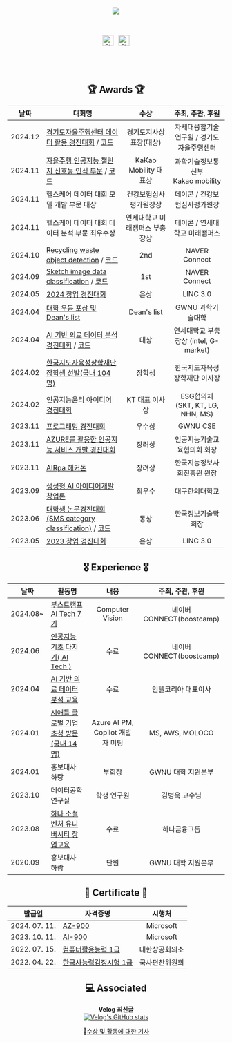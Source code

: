 </br><br/><br/>

<div align=center ><img src="https://readme-typing-svg.herokuapp.com?font=Oleo+Script&color=1EBBD7&size=35&center=true&vCenter=true&width=404&height=53&lines=%E3%80%80%E3%80%80Jiwan's+Github+%E3%80%80%E3%80%80"><br/><br><br>

[<img src="https://img.shields.io/badge/Velog-%2320C997?logo=Velog&logoColor=white" alt="Stack Overflow logo" title="Stack Overflow" height="25" />](https://velog.io/@wldhks1120/posts)
&nbsp;
[<img src="https://img.shields.io/badge/linkedin-%230A66C2?logo=linkedin&logoColor=white" alt="Stack Overflow logo" title="Stack Overflow" height="25" />](https://www.linkedin.com/in/지완-박-09584a299/)

&nbsp;
---



<!--
<a href="mailto:joker7011@naver.com"><img src="https://img.shields.io/badge/mail-512BD4?style=for-the-badge&logo=gmail&logoColor=white" height=30px></a>

<br/>


## 🔨  Skill

&nbsp;
[<img src="https://img.shields.io/badge/Python-%233776AB?logo=python&logoColor=white" alt="TypeScript logo" title="TypeScript" height="25" />][tech_tools_anchor]
&nbsp;
[<img src="https://img.shields.io/badge/JAVA-%23FF160B" alt="TypeScript logo" title="TypeScript" height="25" />][tech_tools_anchor]
&nbsp;
[<img src="https://img.shields.io/badge/Linux-%23FCC624?logo=linux&logoColor=black" alt="TypeScript logo" title="TypeScript" height="25" />][tech_tools_anchor]

## ⌨️ Studying
&nbsp;
[<img src="https://img.shields.io/badge/TensorFlow-%23FF6F00?logo=Tensorflow&logoColor=white" alt="TypeScript logo" title="TypeScript" height="25" />][tech_tools_anchor]
&nbsp;
[<img src="https://img.shields.io/badge/PyTorch-%23EE4C2C?logo=PyTorch&logoColor=white" alt="TypeScript logo" title="TypeScript" height="25" />][tech_tools_anchor]
&nbsp;
[<img src="https://img.shields.io/badge/Pandas-%23150458?logo=pandas&logoColor=white" alt="TypeScript logo" title="TypeScript" height="25" />][tech_tools_anchor]
&nbsp;
[<img src="https://img.shields.io/badge/Numpy-%23013243?logo=Numpy&logoColor=white" alt="TypeScript logo" title="TypeScript" height="25" />][tech_tools_anchor]

 ## 📊 Github Stats


## 🛠️ My Projects -->

## 🏆 Awards 🏆

| 날짜 | 대회명 | 수상 | 주최, 주관, 후원 |
| - | - | :-: | :-: |
|  2024.12 | [경기도자율주행센터 데이터 활용 경진대회]() / [코드](https://github.com/Batwan01/Gyeonggi-Autonomous-Driving-Center-Data-Utilization-Competition)| 경기도지사상표창(대상) |차세대융합기술연구원 / 경기도자율주행센터|
|  2024.11 | [자율주행 인공지능 챌린지 신호등 인식 부문]() / [코드](https://github.com/Batwan01/2024-Autonomous-Driving-Artificial-Intelligence-Challenge)| KaKao Mobility 대표상 | 과학기술정보통신부 <br> Kakao mobility |
|  2024.11 | 헬스케어 데이터 대회 모델 개발 부문 대상 | 건강보험심사평가원장상 | 데이콘 / 건강보험심사평가원장 |
|  2024.11 | 헬스케어 데이터 대회 데이터 분석 부문 최우수상 | 연세대학교 미래캠퍼스 부총장상 | 데이콘 / 연세대학교 미래캠퍼스 |
|  2024.10 | [Recycling waste object detection](https://velog.io/@wldhks1120/Recycling-waste-object-detection-2nd) / [코드](https://github.com/boostcampaitech7/level2-objectdetection-cv-18)| 2nd | NAVER Connect |
|  2024.09 | [Sketch image data classification](https://velog.io/@wldhks1120/Sketch-%EC%9D%B4%EB%AF%B8%EC%A7%80-%EB%8D%B0%EC%9D%B4%ED%84%B0-%EB%B6%84%EB%A5%98) / [코드](https://github.com/boostcampaitech7/level1-imageclassification-cv-18) | 1st | NAVER Connect |
|  2024.05 | [2024 창업 경진대회](https://velog.io/@wldhks1120/2024-창업경진대회) | 은상 | LINC 3.0 |
|  2024.04 | [대학 우등 포상 및 Dean's list](https://velog.io/@wldhks1120/대학-우등-포상-및-Deans-list-선발) | Dean's list | GWNU 과학기술대학 |
|  2024.04 | [AI 기반 의료 데이터 분석 경진대회](https://velog.io/@wldhks1120/AI-의료-데이터-분석) / [코드](https://github.com/Batwan01/AI/blob/master/DL/contest/CT%2C%20MRI%20Classification/submit.ipynb) | 대상 | 연세대학교 부총장상 (intel, G-market) |
|  2024.02 | [한국지도자육성장학재단 장학생 선발(국내 104명)](https://velog.io/@wldhks1120/%ED%95%9C%EC%A7%80%ED%9A%8C-54%EA%B8%B0-%EC%9E%A5%ED%95%99%EC%83%9D-%EC%84%A0%EB%B0%9C) | 장학생 | 한국지도자육성장학재단 이사장 |
|  2024.02 | [인공지능윤리 아이디어 경진대회](https://velog.io/@wldhks1120/%EC%9C%A4%EB%A6%AC-%EC%9D%B8%EA%B3%B5%EC%A7%80%EB%8A%A5-%EB%8C%80%ED%9A%8C) | KT 대표 이사상 | ESG협의체(SKT, KT, LG, NHN, MS) |
|  2023.11 | [프로그래밍 경진대회](https://velog.io/@wldhks1120/%EC%BD%94%EB%94%A9%EB%8C%80%ED%9A%8C) | 우수상 | GWNU CSE |
|  2023.11 | [AZURE를 활용한 인공지능 서비스 개발 경진대회](https://velog.io/@wldhks1120/%EC%9D%B8%EA%B3%B5%EC%A7%80%EB%8A%A5-%EA%B2%BD%EC%A7%84%EB%8C%80%ED%9A%8C) | 장려상 | 인공지능기술교육협의회 회장 |
|  2023.11 | [AIRpa 해커톤](https://velog.io/@wldhks1120/AIRPA-%ED%95%B4%EC%BB%A4%ED%86%A4) | 장려상 | 한국지능정보사회진흥원 원장 |
|  2023.09 | [생성형 AI 아이디어개발 창업톤](https://velog.io/@wldhks1120/AI-%EC%95%84%EC%9D%B4%EB%94%94%EC%96%B4-%EA%B0%9C%EB%B0%9C-%EC%B0%BD%EC%97%85%ED%86%A4) | 최우수 | 대구한의대학교 |
|  2023.06 | [대학생 논문경진대회(SMS category classification)](https://private-user-images.githubusercontent.com/128815650/350651812-6cc183e5-5d28-4623-b035-4dd504f988f0.png?jwt=eyJhbGciOiJIUzI1NiIsInR5cCI6IkpXVCJ9.eyJpc3MiOiJnaXRodWIuY29tIiwiYXVkIjoicmF3LmdpdGh1YnVzZXJjb250ZW50LmNvbSIsImtleSI6ImtleTUiLCJleHAiOjE3MjE0Mzg3NDIsIm5iZiI6MTcyMTQzODQ0MiwicGF0aCI6Ii8xMjg4MTU2NTAvMzUwNjUxODEyLTZjYzE4M2U1LTVkMjgtNDYyMy1iMDM1LTRkZDUwNGY5ODhmMC5wbmc_WC1BbXotQWxnb3JpdGhtPUFXUzQtSE1BQy1TSEEyNTYmWC1BbXotQ3JlZGVudGlhbD1BS0lBVkNPRFlMU0E1M1BRSzRaQSUyRjIwMjQwNzIwJTJGdXMtZWFzdC0xJTJGczMlMkZhd3M0X3JlcXVlc3QmWC1BbXotRGF0ZT0yMDI0MDcyMFQwMTIwNDJaJlgtQW16LUV4cGlyZXM9MzAwJlgtQW16LVNpZ25hdHVyZT1kM2E2MTJiOGI0ZWUzYTlhOGU5OGVhNzgwNGQ2MGFmNTEwOWRkNTE1ODYxZjZkMzczMTVkOWEzZTJkZTVkYmIwJlgtQW16LVNpZ25lZEhlYWRlcnM9aG9zdCZhY3Rvcl9pZD0wJmtleV9pZD0wJnJlcG9faWQ9MCJ9.cYpKLyS3kCGTGXjKPB0dxa8Mqzi_N9h3IXlssOAkbsM) / [코드](https://github.com/Batwan01/AI/tree/master/DL/contest/%20SMS%20category%20classification)| 동상 | 한국정보기술학회장 |
|  2023.05 | [2023 창업 경진대회](https://velog.io/@wldhks1120/%EC%B0%BD%EC%97%85%EB%8F%99%EC%95%84%EB%A6%AC) | 은상 | LINC 3.0 |

## 🎖️    Experience   🎖️
| 날짜 | 활동명 | 내용 | 주최, 주관, 후원 |
| - | - | :-: | :-: |
|  2024.08~ | [부스트캠프 AI Tech 7기](https://velog.io/@wldhks1120/부스트캠프-AI-TECH-7기-최종-선발) | Computer Vision | 네이버 CONNECT(boostcamp)|
|  2024.06 | [인공지능 기초 다지기( AI Tech )](https://private-user-images.githubusercontent.com/128815650/350651840-11c85cc1-b5fe-411b-b52e-e4502349739c.png?jwt=eyJhbGciOiJIUzI1NiIsInR5cCI6IkpXVCJ9.eyJpc3MiOiJnaXRodWIuY29tIiwiYXVkIjoicmF3LmdpdGh1YnVzZXJjb250ZW50LmNvbSIsImtleSI6ImtleTUiLCJleHAiOjE3MjE0Mzg3NTgsIm5iZiI6MTcyMTQzODQ1OCwicGF0aCI6Ii8xMjg4MTU2NTAvMzUwNjUxODQwLTExYzg1Y2MxLWI1ZmUtNDExYi1iNTJlLWU0NTAyMzQ5NzM5Yy5wbmc_WC1BbXotQWxnb3JpdGhtPUFXUzQtSE1BQy1TSEEyNTYmWC1BbXotQ3JlZGVudGlhbD1BS0lBVkNPRFlMU0E1M1BRSzRaQSUyRjIwMjQwNzIwJTJGdXMtZWFzdC0xJTJGczMlMkZhd3M0X3JlcXVlc3QmWC1BbXotRGF0ZT0yMDI0MDcyMFQwMTIwNThaJlgtQW16LUV4cGlyZXM9MzAwJlgtQW16LVNpZ25hdHVyZT1mZTI2MDI0YmI1MWY3NDlkMzQ5YjRmZTgyMmQ4MGFlZTMwNzBlYWRkMDY2MWMwYTk4YjY1ZDgxMTExOGJlMjgzJlgtQW16LVNpZ25lZEhlYWRlcnM9aG9zdCZhY3Rvcl9pZD0wJmtleV9pZD0wJnJlcG9faWQ9MCJ9.SrBNvyEMjcHlnpL_qA2qPQDhD7_ltzIih_XDZ1plqfU) | 수료 | 네이버 CONNECT(boostcamp)|
|  2024.04 | [AI 기반 의료 데이터 분석 교육](https://private-user-images.githubusercontent.com/128815650/350651984-d5fbcc8b-4490-4e16-b4e2-53caf7371389.png?jwt=eyJhbGciOiJIUzI1NiIsInR5cCI6IkpXVCJ9.eyJpc3MiOiJnaXRodWIuY29tIiwiYXVkIjoicmF3LmdpdGh1YnVzZXJjb250ZW50LmNvbSIsImtleSI6ImtleTUiLCJleHAiOjE3MjE0Mzg4NTcsIm5iZiI6MTcyMTQzODU1NywicGF0aCI6Ii8xMjg4MTU2NTAvMzUwNjUxOTg0LWQ1ZmJjYzhiLTQ0OTAtNGUxNi1iNGUyLTUzY2FmNzM3MTM4OS5wbmc_WC1BbXotQWxnb3JpdGhtPUFXUzQtSE1BQy1TSEEyNTYmWC1BbXotQ3JlZGVudGlhbD1BS0lBVkNPRFlMU0E1M1BRSzRaQSUyRjIwMjQwNzIwJTJGdXMtZWFzdC0xJTJGczMlMkZhd3M0X3JlcXVlc3QmWC1BbXotRGF0ZT0yMDI0MDcyMFQwMTIyMzdaJlgtQW16LUV4cGlyZXM9MzAwJlgtQW16LVNpZ25hdHVyZT00ZGI5ZGZhYzI1MmJjYjgyYWUzM2UyYzEzMmJjNDIyMDAzZDAwNDIxNzMyNmE1NjZmZTFhNGYwODliZmY2N2QzJlgtQW16LVNpZ25lZEhlYWRlcnM9aG9zdCZhY3Rvcl9pZD0wJmtleV9pZD0wJnJlcG9faWQ9MCJ9.T6AxsmNYbjLnKWjkjMJhtH_5Mdv7DwVLGVTa8y1NF3w) | 수료 | 인텔코리아 대표이사 |
|  2024.01 | [시애틀 글로벌 기업 초청 방문(국내 14명)](https://velog.io/@wldhks1120/series/%EA%B2%BD%ED%97%98) | Azure AI PM, Copilot 개발자 미팅 | MS, AWS, MOLOCO |
|  2024.01 | 홍보대사 하랑 | 부회장 | GWNU 대학 지원본부 |
|  2023.10 | 데이터공학 연구실 | 학생 연구원 | 김병욱 교수님 |
|  2023.08 | [하나 소셜벤처 유니버시티 창업교육](https://velog.io/@wldhks1120/%EC%B0%BD%EC%97%85%EB%8F%99%EC%95%84%EB%A6%AC) | 수료 | 하나금융그룹 |
|  2020.09 | 홍보대사 하랑 | 단원 | GWNU 대학 지원본부 |

## 📃 Certificate 📃

| 발급일 | 자격증명 | 시행처 |
| - | - | :-: |
|  2024. 07. 11. | [AZ-900](https://www.credly.com/badges/c11552a5-72b7-4bd7-afaf-414ada914204) | Microsoft |
|  2023. 10. 11. | [AI-900](https://www.credly.com/badges/43e9ce02-d346-416c-8c44-dd79194c43b6/public_url) | Microsoft |
|  2022. 07. 15. | [컴퓨터활용능력 1급](https://github.com/Batwan01/Batwan01/issues/1#issuecomment-2240820070) | 대한상공회의소 |
|  2022. 04. 22. | [한국사능력검정시험 1급](https://github.com/Batwan01/Batwan01/issues/1#issuecomment-2240820777)  | 국사편찬위원회 |

## 💻 Associated
**Velog 최신글** <br> [![Velog's GitHub stats](https://velog-readme-stats.vercel.app/api?name=wldhks1120)](https://velog.io/@wldhks1120/posts)

📃[수상 및 활동에 대한 기사](https://batwan.notion.site/1608889ef25580899673c45ad08b6ca7?pvs=4)

[tech_tools_anchor]: #bonjour--
[learning_now_anchor]: #learning-now
[learning_next_anchor]: #learning-next
